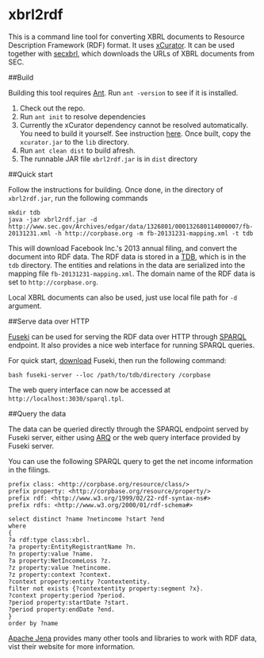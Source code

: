 xbrl2rdf
========

This is a command line tool for converting XBRL documents to Resource Description Framework (RDF) format. It uses [xCurator](https://github.com/ekzhu/xcurator). It can be used together with [secxbrl](https://github.com/ekzhu/secxbrl), which downloads the URLs of XBRL documents from SEC.

##Build

Building this tool requires [Ant](http://ant.apache.org). Run `ant -version` to see if it is installed.

1. Check out the repo.
2. Run `ant init` to resolve dependencies
3. Currently the xCurator dependency cannot be resolved automatically. You need to build it yourself. See instruction [here](https://github.com/ekzhu/xcurator). Once built, copy the `xcurator.jar` to the `lib` directory.
4. Run `ant clean dist` to build afresh.
5. The runnable JAR file `xbrl2rdf.jar` is in `dist` directory

##Quick start

Follow the instructions for building. Once done, in the directory of `xbrl2rdf.jar`, run the following commands

	mkdir tdb
	java -jar xbrl2rdf.jar -d http://www.sec.gov/Archives/edgar/data/1326801/000132680114000007/fb-20131231.xml -h http://corpbase.org -m fb-20131231-mapping.xml -t tdb

This will download Facebook Inc.'s 2013 annual filing, and convert the document into RDF data. The RDF data is stored in a [TDB](http://jena.apache.org/documentation/tdb/), which is in the `tdb` directory. The entities and relations in the data are serialized into the mapping file `fb-20131231-mapping.xml`. The domain name of the RDF data is set to `http://corpbase.org`.

Local XBRL documents can also be used, just use local file path for `-d` argument.

##Serve data over HTTP

[Fuseki](http://jena.apache.org/documentation/serving_data) can be used for serving the RDF data over HTTP through [SPARQL](http://www.w3.org/TR/sparql11-query/) endpoint. It also provides a nice web interface for running SPARQL queries.

For quick start, [download](http://jena.apache.org/download) Fuseki, then run the following command:

	bash fuseki-server --loc /path/to/tdb/directory /corpbase

The web query interface can now be accessed at `http://localhost:3030/sparql.tpl`. 

##Query the data

The data can be queried directly through the SPARQL endpoint served by Fuseki server, either using [ARQ](http://jena.apache.org/documentation/query/) or the web query interface provided by Fuseki server.

You can use the following SPARQL query to get the net income information in the filings.

	prefix class: <http://corpbase.org/resource/class/>
	prefix property: <http://corpbase.org/resource/property/>
	prefix rdf: <http://www.w3.org/1999/02/22-rdf-syntax-ns#>
	prefix rdfs: <http://www.w3.org/2000/01/rdf-schema#>

	select distinct ?name ?netincome ?start ?end
	where
	{
	?a rdf:type class:xbrl.
	?a property:EntityRegistrantName ?n.
	?n property:value ?name.
	?a property:NetIncomeLoss ?z.
	?z property:value ?netincome.
	?z property:context ?context.
	?context property:entity ?contextentity.
	filter not exists {?contextentity property:segment ?x}.
	?context property:period ?period.
	?period property:startDate ?start.
	?period property:endDate ?end.
	}
	order by ?name

[Apache Jena](http://jena.apache.org) provides many other tools and libraries to work with RDF data, vist their website for more information.
